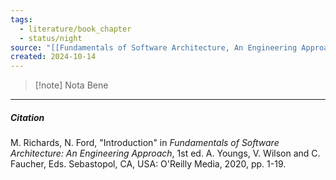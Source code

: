 ```yaml
---
tags:
  - literature/book_chapter
  - status/night
source: "[[Fundamentals of Software Architecture, An Engineering Approach|FSAeng]]"
created: 2024-10-14
---
```



> [!note] Nota Bene

---
##### Citation

M. Richards, N. Ford, "Introduction" in *Fundamentals of Software Architecture: An Engineering Approach*, 1st ed. A. Youngs, V. Wilson and C. Faucher, Eds. Sebastopol, CA, USA: O'Reilly Media, 2020, pp. 1-19.


